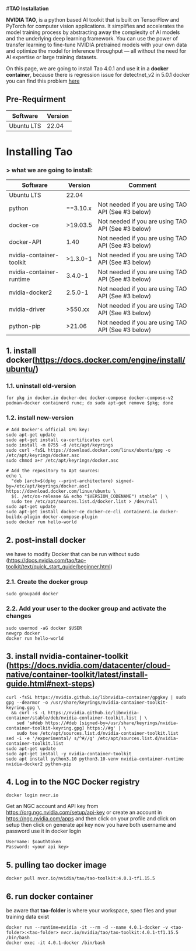 #**TAO Installation**

**NVIDIA TAO**, is a python based AI toolkit that is built on TensorFlow and PyTorch for computer vision applications. It simplifies and accelerates the model training process by abstracting away the complexity of AI models and the underlying deep learning framework. You can use the power of transfer learning to fine-tune NVIDIA pretrained models with your own data and optimize the model for inference throughput — all without the need for AI expertise or large training datasets.

On this page, we are going to install Tao 4.0.1 and use it in a **docker container**, because there is regression issue for detectnet_v2 in 5.0.1 docker 
you can find this problem [here](https://forums.developer.nvidia.com/t/getting-0-map-for-detectnet-v2-model-over-150-epochs/316986)

## Pre-Requirment
| Software                    | Version  |
|-----------------------------|----------------|
| Ubuntu LTS                   | 22.04   |
# Installing Tao

### > what we are going to install: 
| Software                    | Version        | Comment                                                           |
|-----------------------------|----------------|-------------------------------------------------------------------|
| Ubuntu LTS                   | 22.04          |                                                                   |
| python                       | ==3.10.x       | Not needed if you are using TAO API (See #3 below)                |
| docker-ce                    | >19.03.5       | Not needed if you are using TAO API (See #3 below)                |
| docker-API                   | 1.40           | Not needed if you are using TAO API (See #3 below)                |
| nvidia-container-toolkit     | >1.3.0-1       | Not needed if you are using TAO API (See #3 below)                |
| nvidia-container-runtime     | 3.4.0-1        | Not needed if you are using TAO API (See #3 below)                |
| nvidia-docker2               | 2.5.0-1        | Not needed if you are using TAO API (See #3 below)                |
| nvidia-driver                | >550.xx        | Not needed if you are using TAO API (See #3 below)                |
| python-pip                   | >21.06         | Not needed if you are using TAO API (See #3 below)                |

## 1. install docker(https://docs.docker.com/engine/install/ubuntu/)
  
### 1.1. uninstall old-version

```
for pkg in docker.io docker-doc docker-compose docker-compose-v2 podman-docker containerd runc; do sudo apt-get remove $pkg; done
```
### 1.2. install new-version
```
# Add Docker's official GPG key:
sudo apt-get update
sudo apt-get install ca-certificates curl
sudo install -m 0755 -d /etc/apt/keyrings
sudo curl -fsSL https://download.docker.com/linux/ubuntu/gpg -o /etc/apt/keyrings/docker.asc
sudo chmod a+r /etc/apt/keyrings/docker.asc

# Add the repository to Apt sources:
echo \
  "deb [arch=$(dpkg --print-architecture) signed-by=/etc/apt/keyrings/docker.asc] https://download.docker.com/linux/ubuntu \
  $(. /etc/os-release && echo "$VERSION_CODENAME") stable" | \
  sudo tee /etc/apt/sources.list.d/docker.list > /dev/null
sudo apt-get update
sudo apt-get install docker-ce docker-ce-cli containerd.io docker-buildx-plugin docker-compose-plugin
sudo docker run hello-world
```
## 2. post-install docker
we have to modify Docker that can be run without sudo (https://docs.nvidia.com/tao/tao-toolkit/text/quick_start_guide/beginner.html) 
### 2.1. Create the docker group
```
sudo groupadd docker
```
### 2.2. Add your user to the docker group and activate the changes 
```
sudo usermod -aG docker $USER
newgrp docker
docker run hello-world
```
## 3. install nvidia-container-toolkit (https://docs.nvidia.com/datacenter/cloud-native/container-toolkit/latest/install-guide.html#next-steps)
```
curl -fsSL https://nvidia.github.io/libnvidia-container/gpgkey | sudo gpg --dearmor -o /usr/share/keyrings/nvidia-container-toolkit-keyring.gpg \
  && curl -s -L https://nvidia.github.io/libnvidia-container/stable/deb/nvidia-container-toolkit.list | \
    sed 's#deb https://#deb [signed-by=/usr/share/keyrings/nvidia-container-toolkit-keyring.gpg] https://#g' | \
    sudo tee /etc/apt/sources.list.d/nvidia-container-toolkit.list
sed -i -e '/experimental/ s/^#//g' /etc/apt/sources.list.d/nvidia-container-toolkit.list
sudo apt-get update
sudo apt-get install -y nvidia-container-toolkit
sudo apt install python3.10 python3.10-venv nvidia-container-runtime nvidia-docker2 python-pip
```
## 4. Log in to the NGC Docker registry 
``` 
docker login nvcr.io
```
Get an NGC account and API key from https://org.ngc.nvidia.com/setup/api-key or create an account in https://ngc.nvidia.com/apps and
then click on your profile and click on setup then click on generate api key 
now you have both username and password 
use it in docker login
```
Username: $oauthtoken
Password: <your api key>
```
## 5. pulling tao docker image
```
docker pull nvcr.io/nvidia/tao/tao-toolkit:4.0.1-tf1.15.5
```
## 6. run docker container
be aware that **tao-folder** is where your workspace, spec files and your training data exist
```
docker run --runtime=nvidia -it --rm -d --name 4.0.1-docker -v <tao-folder>:<tao-folder> nvcr.io/nvidia/tao/tao-toolkit:4.0.1-tf1.15.5 /bin/bash
docker exec -it 4.0.1-docker /bin/bash
```
